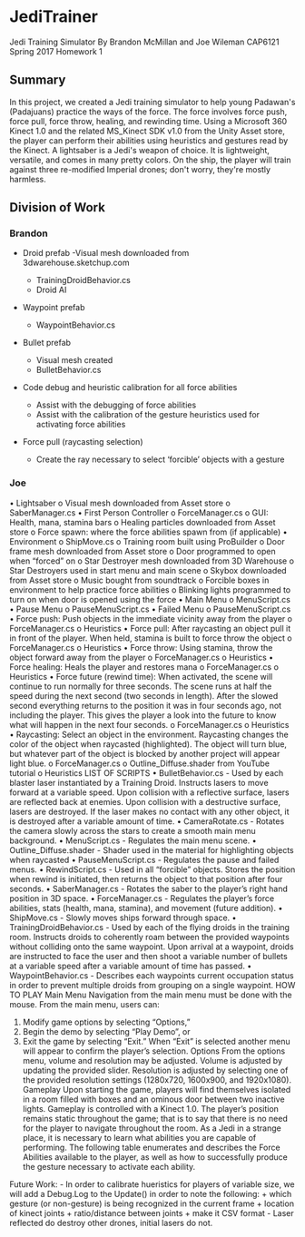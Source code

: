 # JediTrainer
Jedi Training Simulator
By Brandon McMillan and Joe Wileman
CAP6121 Spring 2017 Homework 1

## Summary
In this project, we created a Jedi training simulator to help young Padawan's (Padajuans) practice the ways of the force. The force involves force push, force pull, force throw, healing, and rewinding time. Using a Microsoft 360 Kinect 1.0 and the related MS_Kinect SDK v1.0 from the Unity Asset store, the player can perform their abilities using heuristics and gestures read by the Kinect. A lightsaber is a Jedi's weapon of choice. It is lightweight, versatile, and comes in many pretty colors. On the ship, the player will train against three re-modified Imperial drones; don't worry, they're mostly harmless.

## Division of Work
### Brandon

* Droid prefab -Visual mesh downloaded from 3dwarehouse.sketchup.com
	* TrainingDroidBehavior.cs
	* Droid AI

* Waypoint prefab
	* WaypointBehavior.cs

* Bullet prefab
	* Visual mesh created
	* BulletBehavior.cs

* Code debug and heuristic calibration for all force abilities
	* Assist with the debugging of force abilities
	* Assist with the calibration of the gesture heuristics used for activating force abilities

* Force pull (raycasting selection)
	* Create the ray necessary to select ‘forcible’ objects with a gesture

### Joe
•	Lightsaber
o	Visual mesh downloaded from Asset store
o	SaberManager.cs 
•	First Person Controller
o	ForceManager.cs
o	GUI: Health, mana, stamina bars
o	Healing particles downloaded from Asset store
o	Force spawn: where the force abilities spawn from (if applicable)
•	Environment
o	ShipMove.cs
o	Training room built using ProBuilder
o	Door frame mesh downloaded from Asset store
o	Door programmed to open when “forced” on
o	Star Destroyer mesh downloaded from 3D Warehouse
o	Star Destroyers used in start menu and main scene
o	Skybox downloaded from Asset store
o	Music bought from soundtrack
o	Forcible boxes in environment to help practice force abilities
o	Blinking lights programmed to turn on when door is opened using the force
•	Main Menu
o	MenuScript.cs
•	Pause Menu
o	PauseMenuScript.cs
•	Failed Menu
o	PauseMenuScript.cs
•	Force push: Push objects in the immediate vicinity away from the player
o	ForceManager.cs
o	Heuristics
•	Force pull: After raycasting an object pull it in front of the player. When held, stamina is built to force throw the object
o	ForceManager.cs
o	Heuristics
•	Force throw: Using stamina, throw the object forward away from the player
o	ForceManager.cs
o	Heuristics
•	Force healing: Heals the player and restores mana
o	ForceManager.cs
o	Heuristics
•	Force future (rewind time): When activated, the scene will continue to run normally for three seconds. The scene runs at half the speed during the next second (two seconds in length). After the slowed second everything returns to the position it was in four seconds ago, not including the player. This gives the player a look into the future to know what will happen in the next four seconds.
o	ForceManager.cs
o	Heuristics
•	Raycasting: Select an object in the environment. Raycasting changes the color of the object when raycasted (highlighted). The object will turn blue, but whatever part of the object is blocked by another project will appear light blue.
o	ForceManager.cs
o	Outline_Diffuse.shader from YouTube tutorial
o	Heuristics
LIST OF SCRIPTS
•	BulletBehavior.cs - Used by each blaster laser instantiated by a Training Droid. Instructs lasers to move forward at a variable speed. Upon collision with a reflective surface, lasers are reflected back at enemies. Upon collision with a destructive surface, lasers are destroyed. If the laser makes no contact with any other object, it is destroyed after a variable amount of time.
•	CameraRotate.cs - Rotates the camera slowly across the stars to create a smooth main menu background.
•	MenuScript.cs - Regulates the main menu scene.
•	Outline_Diffuse.shader - Shader used in the material for highlighting objects when raycasted
•	PauseMenuScript.cs - Regulates the pause and failed menus.
•	RewindScript.cs - Used in all “forcible” objects. Stores the position when rewind is initiated, then returns the object to that position after four seconds.
•	SaberManager.cs - Rotates the saber to the player’s right hand position in 3D space.
•	ForceManager.cs - Regulates the player’s force abilities, stats (health, mana, stamina), and movement (future addition).
•	ShipMove.cs - Slowly moves ships forward through space.
•	TrainingDroidBehavior.cs - Used by each of the flying droids in the training room. Instructs droids to coherently roam between the provided waypoints without colliding onto the same waypoint. Upon arrival at a waypoint, droids are instructed to face the user and then shoot a variable number of bullets at a variable speed after a variable amount of time has passed.
•	WaypointBehavior.cs -  Describes each waypoints current occupation status in order to prevent multiple droids from grouping on a single waypoint.
HOW TO PLAY
Main Menu
Navigation from the main menu must be done with the mouse. From the main menu, users can:
1.	Modify game options by selecting “Options,” 
2.	Begin the demo by selecting “Play Demo”, or
3.	Exit the game by selecting “Exit.” When “Exit” is selected another menu will appear to confirm the player’s selection.
Options
From the options menu, volume and resolution may be adjusted. Volume is adjusted by updating the provided slider. Resolution is adjusted by selecting one of the provided resolution settings (1280x720, 1600x900, and 1920x1080).
Gameplay
Upon starting the game, players will find themselves isolated in a room filled with boxes and an ominous door between two inactive lights. Gameplay is controlled with a Kinect 1.0. The player’s position remains static throughout the game; that is to say that there is no need for the player to navigate throughout the room. As a Jedi in a strange place, it is necessary to learn what abilities you are capable of performing. The following table enumerates and describes the Force Abilities available to the player, as well as how to successfully produce the gesture necessary to activate each ability.

Future Work:
	 - In order to calibrate hueristics for players of variable size, we will add a Debug.Log to 
		the Update() in order to note the following:
		+ which gesture (or non-gesture) is being recognized in the current frame
		+ location of kinect joints
		+ ratio/distance between joints
		+ make it CSV format
	 - Laser reflected do destroy other drones, initial lasers do not.
